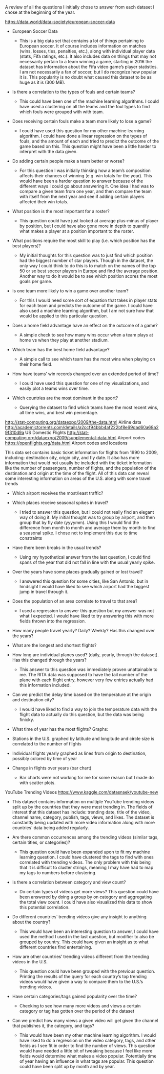 A review of all the questions I initially chose to answer from each dataset I chose at the beginning of the year.

https://data.world/data-society/european-soccer-data
- European Soccer Data
    - This is a big data set that contains a lot of things pertaining to European soccer. It of course includes information on matches (wins, losses, ties, penalties, etc.), along with individual player data (stats, Fifa ratings, etc.).  It also includes data on things that may not necessarily pertain to a team winning a game, starting in 2016 the dataset has information about the Fifa video game’s player statistics. I am not necessarily a fan of soccer, but I do recognize how popular it is. This popularity is no doubt what caused this dataset to be as huge as it is (300 MB).

- Is there a correlation to the types of fouls and certain teams?
    - This could have been one of the machine learning algorithms. I could have used a clustering on all the teams and the foul types to find which fouls were grouped with with team.
    
- Does receiving certain fouls make a team more likely to lose a game?
    - I could have used this question for my other machine learning algorithm. I could have done a linear regression on the types of fouls, and the amount of each and tried to predict the outcome of the game based on this. This question might have been a little harder to interpret with the data given.
    
- Do adding certain people make a team better or worse?
    - For this question I was initially thinking how a team’s composition affects their chances of winning (e.g. win totals for the year). This would have been a harder question to answer because of the different ways I could go about answering it. One idea I had was to compare a given team from one year, and then compare the team with itself from the next year and see if adding certain players affected their win totals.
    
- What position is the most important for a roster?
    - This question could have just looked at average plus-minus of player by position, but I could have also gone more in depth to quantify what makes a player at a position important to the roster.
    
- What positions require the most skill to play (i.e. which position has the best players)?
    - My initial thoughts for this question was to just find which position had the biggest number of star players. Though in the dataset, the only way I could think to do this is to match on the names of the top 50 or so best soccer players in Europe and find the average position. Another way to do it would be to see which position scores the most goals per game.
    
- Is one team more likely to win a game over another team?
    - For this I would need some sort of equation that takes in player stats for each team and predicts the outcome of the game. I could have also used a machine learning algorithm, but I am not sure how that would be applied to this particular question.
    
- Does a home field advantage have an effect on the outcome of a game?
    - A simple check to see how many wins occur when a team plays at home vs when they play at another stadium.
    
- Which team has the best home field advantage?
    - A simple call to see which team has the most wins when playing on their home field.

- How have teams’ win records changed over an extended period of time?
    - I could have used this question for one of my visualizations, and easily plot a teams wins over time.

- Which countries are the most dominant in the sport?
    - Querying the dataset to find which teams have the most recent wins, all time wins, and best win percentage.
    
http://stat-computing.org/dataexpo/2009/the-data.html
Airline data
http://academictorrents.com/details/a2ccf94bbb4af222bf8e69dad60a68a29f310d9a
US Domestic Flights
http://stat-computing.org/dataexpo/2009/supplemental-data.html
Airport codes
https://openflights.org/data.html
Airport codes and locations

This data set contains basic ticket information for flights from 1990 to 2009, including: destination city, origin city, and fly date. It also has more information that would not usually be included with the ticket information like the number of passengers, number of flights, and the population of the destination and origin at the time of the flight. All of this data can reveal some interesting information on areas of the U.S. along with some travel trends

- Which airport receives the most/least traffic?

- Which places receive seasonal spikes in travel?
    - I tried to answer this question, but I could not really find an elegant way of doing it. My initial thought was to group by airport, and then group that by fly date (yyyymm). Using this I would find the difference from month to month and average them by month to find a seasonal spike. I chose not to implement this due to time constraints
    
- Have there been breaks in the usual trends?
    - Using my hypothetical answer from the last question, I could find spans of the year that did not fall in line with the usual yearly spike.

- Over the years have some places gradually gained or lost travel?
    - I answered this question for some cities, like San Antonio, but in hindsight I would have liked to see which airport had the biggest jump in travel through it. 

- Does the population of an area correlate to travel to that area?
    - I used a regression to answer this question but my answer was not what I expected. I would have liked to try answering this with more fields thrown into the regression.

- How many people travel yearly? Daily? Weekly? Has this changed over the years?
- What are the longest and shortest flights?

- How long are individual planes used? (daily, yearly, through the dataset). Has this changed through the years?
    - This answer to this question was immediately proven unattainable to me. The RITA data was supposed to have the tail number of the plane with each flight entry, however very few entries actually had this information included.

- Can we predict the delay time based on the temperature at the origin and destination city?
    - I would have liked to find a way to join the temperature data with the flight data to actually do this question, but the data was being finicky.
- What time of year has the most flights?
Graphs:
- Stations in the U.S. graphed by latitude and longitude and circle size is correlated to the number of flights
- Individual flights yearly graphed as lines from origin to destination, possibly colored by time of year
- Change in flights over years (bar chart)
  - Bar charts were not working for me for some reason but I made do with scatter plots.

YouTube Trending Videos
https://www.kaggle.com/datasnaek/youtube-new
- This dataset contains information on multiple YouTube trending videos split up by the countries that they were most trending in. The fields of interest that this dataset has include: trending date, title of the video, channel name, category, publish, tags, views, and likes. The dataset is constantly being updated with more video information along with more countries’ data being added regularly.

- Are there common occurrences among the trending videos (similar tags, certain titles, or categories)?
  - This question could have been expanded upon to fit my machine learning question. I could have clustered the tags to find with ones correlated with trending videos. The only problem with this being that it is difficult to cluster strings, meaning I may have had to map my tags to numbers before clustering.

- Is there a correlation between category and view count?
    - Do certain types of videos get more views? This question could have been answered by doing a group by on category and aggregating the total view count. I could have also visualized this data to show this potential correlation.

- Do different countries’ trending videos give any insight to anything about the country?
    - This would have been an interesting question to answer, I could have used the method I used in the last question, but modifier to also be grouped by country. This could have given an insight as to what different countries find entertaining.

- How are other countries’ trending videos different from the trending videos in the U.S.
    - This question could have been grouped with the previous question. Printing the results of the query for each country’s top trending videos would have given a way to compare them to the U.S.’s trending videos.

- Have certain categories/tags gained popularity over the time?
    - Checking to see how many more videos and views a certain category or tag has gotten over the period of the dataset

- Can we predict how many views a given video will get given the channel that publishes it, the category, and tags?
    - This would have been my other machine learning algorithm. I would have liked to do a regression on the video category, tags, and other fields as I see fit in order to find the number of views. This question would have needed a little bit of tweaking because I feel like more fields would determine what makes a video popular. Potentially time of year having an influence in what tags are popular. This question could have been split up by month and by year.
